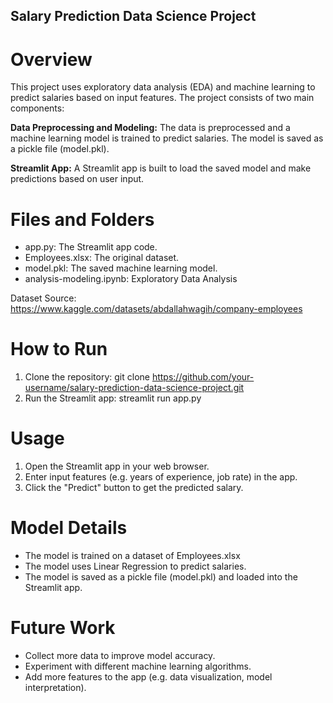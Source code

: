 ## Salary Prediction Data Science Project

# Overview

This project uses exploratory data analysis (EDA) and machine learning to predict salaries based on input features. The project consists of two main components:

**Data Preprocessing and Modeling:** The data is preprocessed and a machine learning model is trained to predict salaries. The model is saved as a pickle file (model.pkl).

**Streamlit App:** A Streamlit app is built to load the saved model and make predictions based on user input.

# Files and Folders

* app.py: The Streamlit app code.
* Employees.xlsx: The original dataset.
* model.pkl: The saved machine learning model.
* analysis-modeling.ipynb: Exploratory Data Analysis

Dataset Source: 
https://www.kaggle.com/datasets/abdallahwagih/company-employees

# How to Run

1. Clone the repository: git clone https://github.com/your-username/salary-prediction-data-science-project.git
2. Run the Streamlit app: streamlit run app.py

# Usage

1. Open the Streamlit app in your web browser.
2. Enter input features (e.g. years of experience, job rate) in the app.
3. Click the "Predict" button to get the predicted salary.

# Model Details
* The model is trained on a dataset of Employees.xlsx
* The model uses Linear Regression to predict salaries.
* The model is saved as a pickle file (model.pkl) and loaded into the Streamlit app.

# Future Work
* Collect more data to improve model accuracy.
* Experiment with different machine learning algorithms.
* Add more features to the app (e.g. data visualization, model interpretation).